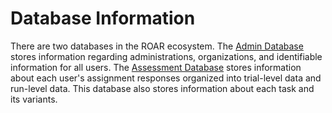 # Database Information

There are two databases in the ROAR ecosystem. The [Admin Database](/roar-docs/databases/admin) stores information regarding administrations, organizations, and identifiable information for all users. The [Assessment Database](/roar-docs/databases/assessment) stores information about each user's assignment responses organized into trial-level data and run-level data. This database also stores information about each task and its variants.
